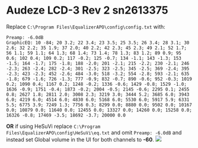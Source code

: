 # Audeze LCD-3 Rev 2 sn2613375
Replace `C:\Program Files\EqualizerAPO\config\config.txt` with:
```
Preamp: -6.0dB
GraphicEQ: 10 -84; 20 3.2; 22 3.4; 23 3.5; 25 3.5; 26 3.4; 28 3.1; 30 2.6; 32 2.2; 35 1.9; 37 2.0; 40 2.2; 42 2.3; 45 2.3; 49 2.1; 52 1.7; 56 1.1; 59 1.1; 64 1.3; 68 1.4; 73 1.4; 78 1.3; 83 1.2; 89 0.9; 95 0.6; 102 0.4; 109 0.2; 117 -0.2; 125 -0.7; 134 -1.1; 143 -1.3; 153 -1.5; 164 -1.7; 175 -1.8; 188 -2.0; 201 -2.1; 215 -2.2; 230 -2.1; 246 -2.3; 263 -2.4; 282 -2.4; 301 -2.5; 323 -2.5; 345 -2.5; 369 -2.4; 395 -2.3; 423 -2.3; 452 -2.6; 484 -3.0; 518 -3.2; 554 -2.8; 593 -2.1; 635 -1.8; 679 -1.6; 726 -1.3; 777 -0.9; 832 -0.7; 890 -0.6; 952 -0.3; 1019 0.2; 1090 0.4; 1167 0.2; 1248 -0.2; 1336 -0.6; 1429 -0.8; 1529 -1.0; 1636 -0.9; 1751 -0.4; 1873 -0.2; 2004 -0.5; 2145 -0.6; 2295 0.1; 2455 0.8; 2627 1.8; 2811 2.0; 3008 2.3; 3219 3.0; 3444 5.2; 3685 6.0; 3943 6.0; 4219 6.0; 4514 6.0; 4830 6.0; 5168 6.0; 5530 6.0; 5917 5.9; 6331 5.5; 6775 3.9; 7249 1.3; 7756 0.3; 8299 0.0; 8880 0.0; 9502 0.0; 10167 0.0; 10879 0.0; 11640 0.0; 12455 0.0; 13327 0.0; 14260 0.0; 15258 0.0; 16326 -0.8; 17469 -3.5; 18692 -3.7; 20000 0.0
```
**OR** if using HeSuVi replace `C:\Program Files\EqualizerAPO\config\HeSuVi\eq.txt` and omit `Preamp: -6.0dB` and instead set Global volume in the UI for both channels to **-60**.
![](https://raw.githubusercontent.com/jaakkopasanen/AutoEq/master/results/Innerfidelity%202017/innerfidelity/onear/Audeze%20LCD-3%20Rev%202%20sn2613375/Audeze%20LCD-3%20Rev%202%20sn2613375.png)